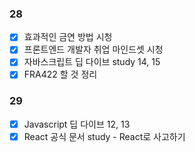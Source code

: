 ### 28

- [x] 효과적인 금연 방법 시청
- [x] 프론트엔드 개발자 취업 마인드셋 시청
- [x] 자바스크립트 딥 다이브 study 14, 15
- [x] FRA422 할 것 정리

### 29

- [x] Javascript 딥 다이브 12, 13
- [x] React 공식 문서 study - React로 사고하기
